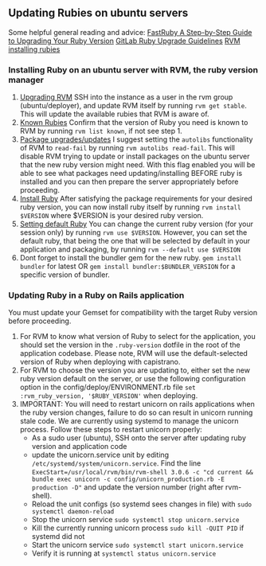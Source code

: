## Updating Rubies on ubuntu servers

Some helpful general reading and advice:
[FastRuby A Step-by-Step Guide to Upgrading Your Ruby Version](https://www.fastruby.io/blog/step-by-step-ruby-upgrade.html)
[GitLab Ruby Upgrade Guidelines](https://docs.gitlab.com/ee/development/ruby_upgrade.html)
[RVM installing rubies](https://rvm.io/rubies/installing)

### Installing Ruby on an ubuntu server with RVM, the ruby version manager

1. [Upgrading RVM](https://rvm.io/rvm/upgrading) SSH into the instance as a user in the rvm group (ubuntu/deployer), and update RVM itself by running ```rvm get stable```. This will update the available rubies that RVM is aware of.
2. [Known Rubies](https://rvm.io/rubies/installing) Confirm that the version of Ruby you need is known to RVM by running ```rvm list known```, if not see step 1.
3. [Package upgrades/updates](https://rvm.io/rvm/autolibs) I suggest setting the ```autolibs``` functionality of RVM to ```read-fail``` by running ```rvm autolibs read-fail```. This will disable RVM trying to update or install packages on the ubuntu server that the new ruby version might need. With this flag enabled you will be able to see what packages need updating/installing BEFORE ruby is installed and you can then prepare the server appropriately before proceeding.
4. [Install Ruby](https://rvm.io/rubies/installing) After satisfying the package requirements for your desired ruby version, you can now install ruby itself by running ```rvm install $VERSION``` where $VERSION is your desired ruby version.
5. [Setting default Ruby](https://rvm.io/rubies/default) You can change the current ruby version (for your session only) by running ```rvm use $VERSION```. However, you can set the default ruby, that being the one that will be selected by default in your application and packaging, by running ```rvm --default use $VERSION```
6. Dont forget to install the bundler gem for the new ruby. ```gem install bundler``` for latest OR ```gem install bundler:$BUNDLER_VERSION``` for a specific version of bundler.

### Updating Ruby in a Ruby on Rails application

You must update your Gemset for compatibility with the target Ruby version before proceeding.

1. For RVM to know what version of Ruby to select for the application, you should set the version in the ```.ruby-version``` dotfile in the root of the application codebase. Please note, RVM will use the default-selected version of Ruby when deploying with capistrano.
2. For RVM to choose the version you are updating to, either set the new ruby version default on the server, or use the following configuration option in the config/deploy/ENVIRONMENT.rb file ```set :rvm_ruby_version, '$RUBY_VERSION'``` when deploying.
3. IMPORTANT: You will need to restart unicorn on rails applications when the ruby version changes, failure to do so can result in unicorn running stale code. We are currently using systemd to manage the unicorn process. Follow these steps to restart unicorn properly:
    - As a sudo user (ubuntu), SSH onto the server after updating ruby version and application code
    - update the unicorn.service unit by editing ```/etc/systemd/system/unicorn.service```. Find the line ```ExecStart=/usr/local/rvm/bin/rvm-shell 3.0.6 -c "cd current && bundle exec unicorn -c config/unicorn_production.rb -E production -D"``` and update the version number (right after rvm-shell).
    - Reload the unit configs (so systemd sees changes in file) with ```sudo systemctl daemon-reload```
    - Stop the unicorn service ```sudo systemctl stop unicorn.service```
    - Kill the currently running unicorn process ```sudo kill -QUIT PID``` if systemd did not
    - Start the unicorn service ```sudo systemctl start unicorn.service```
    - Verify it is running at ```systemctl status unicorn.service```
